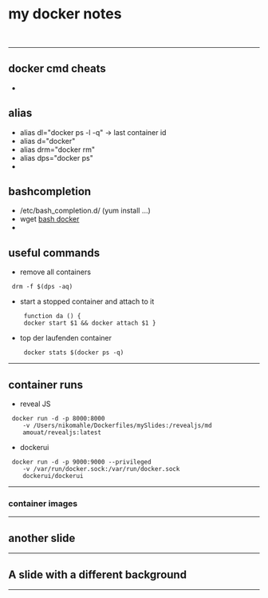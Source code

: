 # my docker notes
<br/>

---

## docker cmd cheats

-

## alias
 - alias dl="docker ps -l -q" -> last container id
 - alias d="docker"
 - alias drm="docker rm"
 - alias dps="docker ps"
-

## bashcompletion
 - /etc/bash_completion.d/ (yum install ...)
 - wget [bash docker](https://raw.githubusercontent.com/docker/docker/master/contrib/completion/bash/docker)
-
## useful commands
 - remove all containers
  <pre><code> drm -f $(dps -aq) </code></pre> 
 - start a stopped container and attach to it
    <pre><code> function da () {  
    docker start $1 && docker attach $1 } </code></pre> 
 - top der laufenden container
    <pre><code> docker stats $(docker ps -q) </code></pre> 
 
---
## container runs
 - reveal JS
 <pre><code> docker run -d -p 8000:8000 
 	-v /Users/nikomahle/Dockerfiles/mySlides:/revealjs/md 
 	amouat/revealjs:latest </code></pre> 
 - dockerui
 <pre><code> docker run -d -p 9000:9000 --privileged 
 	-v /var/run/docker.sock:/var/run/docker.sock 
 	dockerui/dockerui </code></pre> 
---
### container images
---
## another slide 
---
<!-- .slide: data-background="#555555" -->
## A slide with a different background
---
